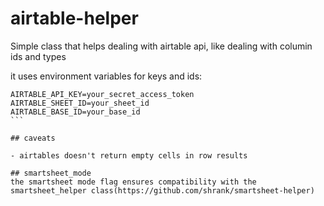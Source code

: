 # airtable-helper
Simple class that helps dealing with airtable api, like dealing with columin ids and types

it uses environment variables for keys and ids:
````
AIRTABLE_API_KEY=your_secret_access_token
AIRTABLE_SHEET_ID=your_sheet_id
AIRTABLE_BASE_ID=your_base_id
``` 

## caveats

- airtables doesn't return empty cells in row results

## smartsheet_mode
the smartsheet mode flag ensures compatibility with the smartsheet_helper class(https://github.com/shrank/smartsheet-helper)

